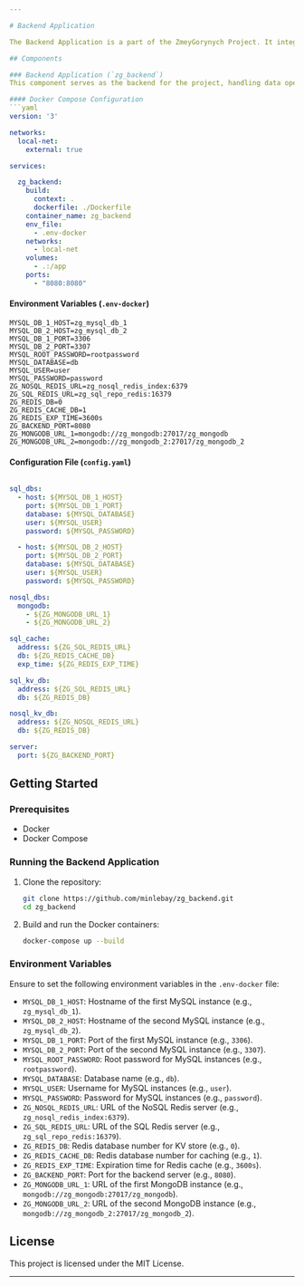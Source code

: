 ```yaml
--- 

# Backend Application

The Backend Application is a part of the ZmeyGorynych Project. It integrates with both SQL and NoSQL databases and uses Redis for caching and key-value storage.

## Components

### Backend Application (`zg_backend`)
This component serves as the backend for the project, handling data operations and integrating with various databases.

#### Docker Compose Configuration
```yaml
version: '3'

networks:
  local-net:
    external: true

services:

  zg_backend:
    build:
      context: .
      dockerfile: ./Dockerfile
    container_name: zg_backend
    env_file:
      - .env-docker
    networks:
      - local-net
    volumes:
      - .:/app
    ports:
      - "8080:8080"
```

#### Environment Variables (`.env-docker`)
```env
MYSQL_DB_1_HOST=zg_mysql_db_1
MYSQL_DB_2_HOST=zg_mysql_db_2
MYSQL_DB_1_PORT=3306
MYSQL_DB_2_PORT=3307
MYSQL_ROOT_PASSWORD=rootpassword
MYSQL_DATABASE=db
MYSQL_USER=user
MYSQL_PASSWORD=password
ZG_NOSQL_REDIS_URL=zg_nosql_redis_index:6379
ZG_SQL_REDIS_URL=zg_sql_repo_redis:16379
ZG_REDIS_DB=0
ZG_REDIS_CACHE_DB=1
ZG_REDIS_EXP_TIME=3600s
ZG_BACKEND_PORT=8080
ZG_MONGODB_URL_1=mongodb://zg_mongodb:27017/zg_mongodb
ZG_MONGODB_URL_2=mongodb://zg_mongodb_2:27017/zg_mongodb_2
```

#### Configuration File (`config.yaml`)
```yaml

sql_dbs:
  - host: ${MYSQL_DB_1_HOST}
    port: ${MYSQL_DB_1_PORT}
    database: ${MYSQL_DATABASE}
    user: ${MYSQL_USER}
    password: ${MYSQL_PASSWORD}

  - host: ${MYSQL_DB_2_HOST}
    port: ${MYSQL_DB_2_PORT}
    database: ${MYSQL_DATABASE}
    user: ${MYSQL_USER}
    password: ${MYSQL_PASSWORD}

nosql_dbs:
  mongodb:
    - ${ZG_MONGODB_URL_1}
    - ${ZG_MONGODB_URL_2}

sql_cache:
  address: ${ZG_SQL_REDIS_URL}
  db: ${ZG_REDIS_CACHE_DB}
  exp_time: ${ZG_REDIS_EXP_TIME}

sql_kv_db:
  address: ${ZG_SQL_REDIS_URL}
  db: ${ZG_REDIS_DB}

nosql_kv_db:
  address: ${ZG_NOSQL_REDIS_URL}
  db: ${ZG_REDIS_DB}

server:
  port: ${ZG_BACKEND_PORT}
```

## Getting Started

### Prerequisites
- Docker
- Docker Compose

### Running the Backend Application
1. Clone the repository:
   ```bash
   git clone https://github.com/minlebay/zg_backend.git
   cd zg_backend
   ```
2. Build and run the Docker containers:
   ```bash
   docker-compose up --build
   ```

### Environment Variables
Ensure to set the following environment variables in the `.env-docker` file:
- `MYSQL_DB_1_HOST`: Hostname of the first MySQL instance (e.g., `zg_mysql_db_1`).
- `MYSQL_DB_2_HOST`: Hostname of the second MySQL instance (e.g., `zg_mysql_db_2`).
- `MYSQL_DB_1_PORT`: Port of the first MySQL instance (e.g., `3306`).
- `MYSQL_DB_2_PORT`: Port of the second MySQL instance (e.g., `3307`).
- `MYSQL_ROOT_PASSWORD`: Root password for MySQL instances (e.g., `rootpassword`).
- `MYSQL_DATABASE`: Database name (e.g., `db`).
- `MYSQL_USER`: Username for MySQL instances (e.g., `user`).
- `MYSQL_PASSWORD`: Password for MySQL instances (e.g., `password`).
- `ZG_NOSQL_REDIS_URL`: URL of the NoSQL Redis server (e.g., `zg_nosql_redis_index:6379`).
- `ZG_SQL_REDIS_URL`: URL of the SQL Redis server (e.g., `zg_sql_repo_redis:16379`).
- `ZG_REDIS_DB`: Redis database number for KV store (e.g., `0`).
- `ZG_REDIS_CACHE_DB`: Redis database number for caching (e.g., `1`).
- `ZG_REDIS_EXP_TIME`: Expiration time for Redis cache (e.g., `3600s`).
- `ZG_BACKEND_PORT`: Port for the backend server (e.g., `8080`).
- `ZG_MONGODB_URL_1`: URL of the first MongoDB instance (e.g., `mongodb://zg_mongodb:27017/zg_mongodb`).
- `ZG_MONGODB_URL_2`: URL of the second MongoDB instance (e.g., `mongodb://zg_mongodb_2:27017/zg_mongodb_2`).

## License
This project is licensed under the MIT License.

---
```

